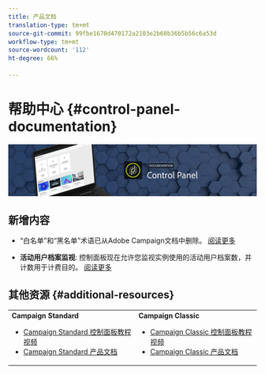 ```yaml
---
title: 产品文档
translation-type: tm+mt
source-git-commit: 99fbe1670d470172a2103e2b60b36b5b56c6a53d
workflow-type: tm+mt
source-wordcount: '112'
ht-degree: 66%

---
```



# 帮助中心 {#control-panel-documentation}

![](assets/do-not-localize/banner.png)

## 新增内容

* “白名单”和“黑名单”术语已从Adobe Campaign文档中删除。 [阅读更多](release-notes.md)

* **活动用户档案监视**: 控制面板现在允许您监视实例使用的活动用户档案数，并计数用于计费目的。 [阅读更多](performance-monitoring/using/active-profiles-monitoring.md)

## 其他资源 {#additional-resources}

<table>
    <tr>
        <td><b>Campaign Standard</b><br/>
        <ul>
            <li><a href="https://docs.adobe.com/content/help/en/campaign-learn/campaign-standard-tutorials/administrating/control-panel/control-panel-overview.html">Campaign Standard 控制面板教程视频</a></li>
            <li><a href="https://docs.adobe.com/content/help/zh-Hans/campaign-standard/using/campaign-standard-home.html">Campaign Standard 产品文档</a></li>
        </ul>
        </td>
        <td><b>Campaign Classic</b><br/>
        <ul>
            <li><a href="https://docs.adobe.com/content/help/en/campaign-learn/campaign-classic-tutorials/administrating/control-panel-acc/control-panel-overview.html">Campaign Classic 控制面板教程视频</a></li>
            <li><a href="https://docs.adobe.com/content/help/zh-Hans/campaign-classic/using/campaign-classic-home.html">Campaign Classic 产品文档</a></li>
        </ul>
        </td>
    </tr>
</table>
